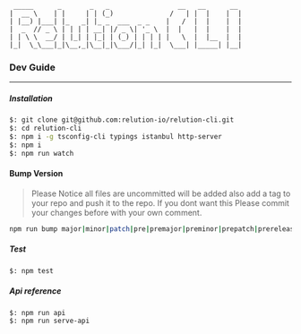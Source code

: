 ```
 _____      ​_       _   _​                 __   __      __
|  __ \    | |     | | (_)              /   | |  |    |  |
| |__) |___| |_   ​_| |_​ _  ___  _ _    |   /  |  |    |  |
|  ​_  // _​ \ | | | | __| |/ _ \| '_ \  |  |   |  |    |  |
| | \ \  __/ | |_| | |_| | (_) | | | | |   \  |  |__  |  |
|_|  \_\___|_|\__,_|\__|_|\___/|_| |_|  \___| |_____| |__|
```

### Dev Guide
---

##### Installation
```bash
$: git clone git@github.com:relution-io/relution-cli.git
$: cd relution-cli
$: npm i -g tsconfig-cli typings istanbul http-server
$: npm i
$: npm run watch
```

#### Bump Version
> Please Notice all files are uncommitted will be added also add a tag to your repo and push it to the repo. If you dont want this Please commit your changes before with your own comment.
```bash
npm run bump major|minor|patch|pre|premajor|preminor|prepatch|prerelease //available options
```

##### Test

```bash
$: npm test
```

##### Api reference
```bash
$: npm run api
$: npm run serve-api
```
